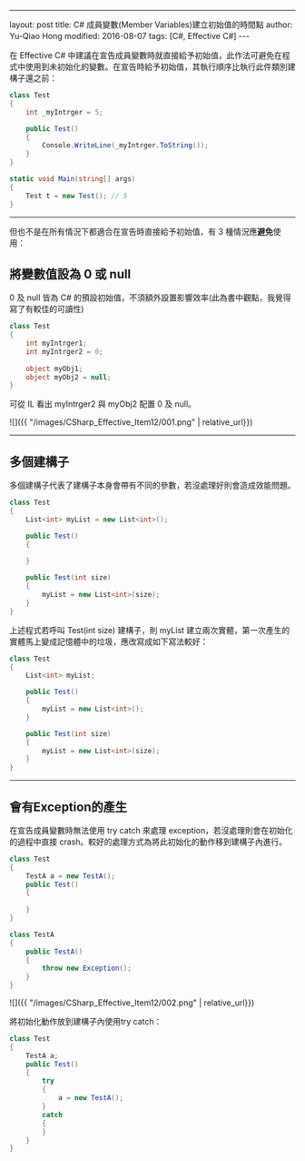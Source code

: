 ---
layout: post
title: C# 成員變數(Member Variables)建立初始值的時間點
author: Yu-Qiao Hong
modified: 2016-08-07
tags: [C#, Effective C#]
---　　　　　　　　　　　　　　　　　　　　　　　　　　　　　　　　　　　　　　　

在 Effective C# 中建議在宣告成員變數時就直接給予初始值，此作法可避免在程式中使用到未初始化的變數。在宣告時給予初始值，其執行順序比執行此件類別建構子還之前：

~~~csharp
class Test
{
    int _myIntrger = 5;

    public Test()
    {
        Console.WriteLine(_myIntrger.ToString());
    }
}

static void Main(string[] args)
{
    Test t = new Test(); // 5
}
~~~

----------

但也不是在所有情況下都適合在宣告時直接給予初始值，有 3 種情況應**避免**使用：

## 將變數值設為 0 或 null

0 及 null 皆為 C# 的預設初始值，不須額外設置影響效率(此為書中觀點，我覺得寫了有較佳的可讀性)

~~~csharp
class Test
{
    int myIntrger1;
    int myIntrger2 = 0;
    
    object myObj1;
    object myObj2 = null;
}
~~~

可從 IL 看出 myIntrger2 與 myObj2 配置 0 及 null。

![]({{ "/images/CSharp_Effective_Item12/001.png" | relative_url}})

----------

## 多個建構子

多個建構子代表了建構子本身會帶有不同的參數，若沒處理好則會造成效能問題。

~~~csharp
class Test
{
    List<int> myList = new List<int>();

    public Test()
    {
           
    }

    public Test(int size)
    {
        myList = new List<int>(size);
    }
}
~~~

上述程式若呼叫 Test(int size) 建構子，則 myList 建立兩次實體，第一次產生的實體馬上變成記憶體中的垃圾，應改寫成如下寫法較好：

~~~csharp
class Test
{
    List<int> myList;

    public Test()
    {
        myList = new List<int>();
    }

    public Test(int size)
    {
        myList = new List<int>(size);
    }
}
~~~

----------

## 會有Exception的產生

在宣告成員變數時無法使用 try catch 來處理 exception，若沒處理則會在初始化的過程中直接 crash。較好的處理方式為將此初始化的動作移到建構子內進行。

~~~csharp
class Test
{
    TestA a = new TestA();
    public Test()
    {
    
    }
}

class TestA
{
    public TestA()
    {
        throw new Exception();
    }
}
~~~

![]({{ "/images/CSharp_Effective_Item12/002.png" | relative_url}})

將初始化動作放到建構子內使用try catch：

~~~csharp
class Test
{
    TestA a;
    public Test()
    {
        try
        {
            a = new TestA();
        }
        catch 
        {
        }
    }
}
~~~